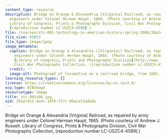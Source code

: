 ```yaml
---
content_type: resource
description: Bridge on Orange & Alexandria [Virginia] Railroad, as repaired by army
  engineers under Colonel Herman Haupt, 1865. (Photo courtesy of Andrew J. Russell.
  Library of Congress, Prints & Photographs Division, Civil War Photographs Collection,
  [reproduction number LC-USZC4-4589].)
file: /courses/sts-001-technology-in-american-history-spring-2006/20a2c4124e4c18fbf27c05ace514dada_sts-001s06.jpg
file_size: 65033
file_type: image/jpeg
image_metadata:
  caption: Bridge on Orange & Alexandria \[Virginia\] Railroad, as repaired by army
    engineers under Colonel Herman Haupt, 1865. (Photo courtesy of Andrew J. Russell.
    [Library of Congress, Prints and Photographs Division](http://www.loc.gov/rr/print/pphome.html),
    Civil War Photographs Collection, \[reproduction number LC-USZC4-4589\].)
  credit: ''
  image-alt: Photograph of locomotive on a railroad bridge, from 1865.
learning_resource_types: []
license: https://creativecommons.org/licenses/by-nc-sa/4.0/
ocw_type: OCWImage
resourcetype: Image
title: sts-001s06.jpg
uid: 20a2c412-4e4c-18fb-f27c-05ace514dada
---
```

Bridge on Orange & Alexandria [Virginia] Railroad, as repaired by army engineers under Colonel Herman Haupt, 1865. (Photo courtesy of Andrew J. Russell. Library of Congress, Prints & Photographs Division, Civil War Photographs Collection, [reproduction number LC-USZC4-4589].)